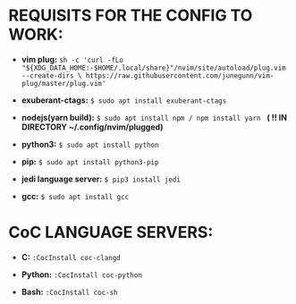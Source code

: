 # **REQUISITS FOR THE CONFIG TO WORK:** 

- **vim plug:** ``` sh -c 'curl -fLo "${XDG_DATA_HOME:-$HOME/.local/share}"/nvim/site/autoload/plug.vim --create-dirs \ https://raw.githubusercontent.com/junegunn/vim-plug/master/plug.vim' ```  
	
- **exuberant-ctags:** ```$ sudo apt install exuberant-ctags```     
	
- **nodejs(yarn build):** ```$ sudo apt install npm / npm install yarn ``` **( !! IN DIRECTORY ~/.config/nvim/plugged)**    
    
	
- **python3:** ```$ sudo apt install python ```     
	
- **pip:** ```$ sudo apt install python3-pip ```    
	
- **jedi language server:** ```$ pip3 install jedi```  
	
- **gcc:** ```$ sudo apt install gcc ```  
  


 # **CoC LANGUAGE SERVERS:**

- **C:**  ```:CocInstall coc-clangd```  
	
- **Python:** ```:CocInstall coc-python ```  
	
- **Bash:** ```:CocInstall coc-sh```   
